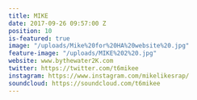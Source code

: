 ```yaml
---
title: MIKE
date: 2017-09-26 09:57:00 Z
position: 10
is-featured: true
image: "/uploads/Mike%20for%20HA%20website%20.jpg"
feature-image: "/uploads/MIKE%202%20.jpg"
website: www.bythewater2K.com
twitter: https://twitter.com/t6mikee
instagram: https://www.instagram.com/mikelikesrap/
soundcloud: https://soundcloud.com/t6mikee
---
```


